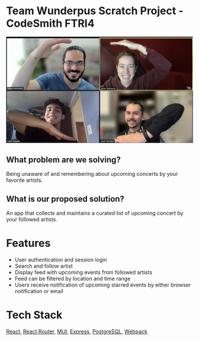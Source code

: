 # Team Wunderpus Scratch Project - CodeSmith FTRI4

![](./client/assets/images/wonderpus-group-photo.png)

## What problem are we solving?

Being unaware of and remembering about upcoming concerts by your favorite artists.

## What is our proposed solution?

An app that collects and maintains a curated list of upcoming concert by your followed artists.

# Features

* User authentication and session login
* Search and follow artist
* Display feed with upcoming events from followed artists
* Feed can be filtered by location and time range
* Users receive notification of upcoming starred events by either browser notification or email

# Tech Stack

[React](https://reactjs.org/), [React Router](https://reactrouter.com/), [MUI](https://mui.com/), [Express](http://expressjs.com/), [PostgreSQL](https://www.postgresql.org/), [Webpack](https://webpack.js.org/)
